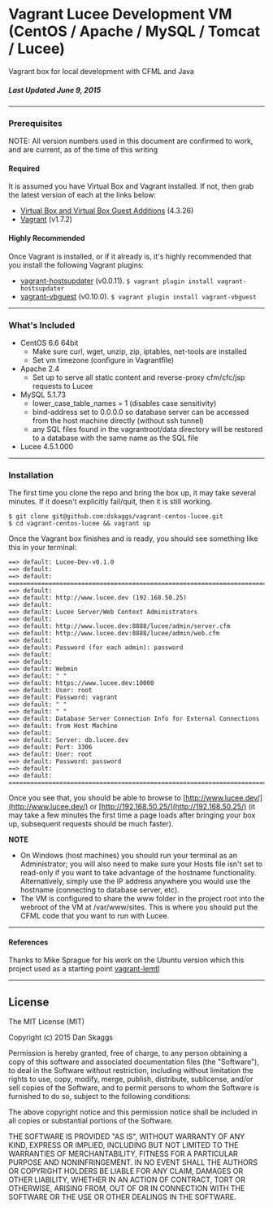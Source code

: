 # Vagrant Lucee Development VM (CentOS / Apache / MySQL / Tomcat / Lucee)
Vagrant box for local development with CFML and Java

##### Last Updated June 9, 2015
---

### Prerequisites
NOTE: All version numbers used in this document are confirmed to work, and are current, as of the time of this writing

#### Required
It is assumed you have Virtual Box and Vagrant installed. If not, then grab the latest version of each at the links below:
* [Virtual Box and Virtual Box Guest Additions](https://www.virtualbox.org/wiki/Downloads) (4.3.26)
* [Vagrant](https://www.vagrantup.com/downloads.html) (v1.7.2)

#### Highly Recommended
Once Vagrant is installed, or if it already is, it's highly recommended that you install the following Vagrant plugins:
* [vagrant-hostsupdater](https://github.com/cogitatio/vagrant-hostsupdater) (v0.0.11).
```$ vagrant plugin install vagrant-hostsupdater```
* [vagrant-vbguest](https://github.com/dotless-de/vagrant-vbguest) (v0.10.0).
```$ vagrant plugin install vagrant-vbguest```

---

### What's Included
* CentOS 6.6 64bit
	* Make sure curl, wget, unzip, zip, iptables, net-tools are installed
	* Set vm timezone (configure in Vagrantfile)
* Apache 2.4
	* Set up to serve all static content and reverse-proxy cfm/cfc/jsp requests to Lucee
* MySQL 5.1.73
	* lower_case_table_names = 1 (disables case sensitivity)
	* bind-address set to 0.0.0.0 so database server can be accessed from the host machine directly (without ssh tunnel)
	* any SQL files found in the vagrantroot/data directory will be restored to a database with the same name as the SQL file
* Lucee 4.5.1.000

---

### Installation
The first time you clone the repo and bring the box up, it may take several minutes. If it doesn't explicitly fail/quit, then it is still working.
```
$ git clone git@github.com:dskaggs/vagrant-centos-lucee.git
$ cd vagrant-centos-lucee && vagrant up
```

Once the Vagrant box finishes and is ready, you should see something like this in your terminal:
```
==> default: Lucee-Dev-v0.1.0
==> default:
==> default: ========================================================================
==> default:
==> default: http://www.lucee.dev (192.168.50.25)
==> default:
==> default: Lucee Server/Web Context Administrators
==> default:
==> default: http://www.lucee.dev:8888/lucee/admin/server.cfm
==> default: http://www.lucee.dev:8888/lucee/admin/web.cfm
==> default:
==> default: Password (for each admin): password
==> default:
==> default:
==> default: Webmin
==> default: " "
==> default: https://www.lucee.dev:10000
==> default: User: root
==> default: Password: vagrant
==> default: " "
==> default: " "
==> default: Database Server Connection Info for External Connections
==> default: from Host Machine
==> default:
==> default: Server: db.lucee.dev
==> default: Port: 3306
==> default: User: root
==> default: Password: password
==> default:
==> default: ========================================================================
```
Once you see that, you should be able to browse to [http://www.lucee.dev/](http://www.lucee.dev/)
or [http://192.168.50.25/](http://192.168.50.25/)
(it may take a few minutes the first time a page loads after bringing your box up, subsequent requests should be much faster).

**NOTE**
* On Windows (host machines) you should run your terminal as an Administrator; you will also need to make sure your Hosts file isn't set to read-only if you want to take advantage of the hostname functionality. Alternatively, simply use the IP address anywhere you would use the hostname (connecting to database server, etc).
* The VM is configured to share the www folder in the project root into the webroot of the VM at /var/www/sites. This is where you should put the CFML code that you want to run with Lucee.

---

#### References
Thanks to Mike Sprague for his work on the Ubuntu version which this project used as a starting point [vagrant-lemtl](https://github.com/mikesprague/vagrant-lemtl)

---

## License
The MIT License (MIT)

Copyright (c) 2015 Dan Skaggs

Permission is hereby granted, free of charge, to any person obtaining a copy
of this software and associated documentation files (the "Software"), to deal
in the Software without restriction, including without limitation the rights
to use, copy, modify, merge, publish, distribute, sublicense, and/or sell
copies of the Software, and to permit persons to whom the Software is
furnished to do so, subject to the following conditions:

The above copyright notice and this permission notice shall be included in all
copies or substantial portions of the Software.

THE SOFTWARE IS PROVIDED "AS IS", WITHOUT WARRANTY OF ANY KIND, EXPRESS OR
IMPLIED, INCLUDING BUT NOT LIMITED TO THE WARRANTIES OF MERCHANTABILITY,
FITNESS FOR A PARTICULAR PURPOSE AND NONINFRINGEMENT. IN NO EVENT SHALL THE
AUTHORS OR COPYRIGHT HOLDERS BE LIABLE FOR ANY CLAIM, DAMAGES OR OTHER
LIABILITY, WHETHER IN AN ACTION OF CONTRACT, TORT OR OTHERWISE, ARISING FROM,
OUT OF OR IN CONNECTION WITH THE SOFTWARE OR THE USE OR OTHER DEALINGS IN THE
SOFTWARE.
